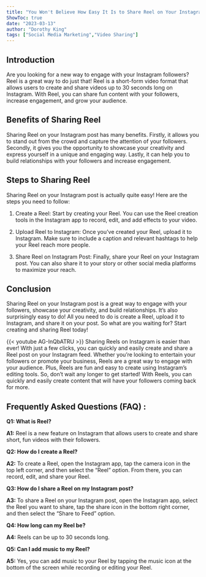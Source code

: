 ```yaml
---
title: "You Won't Believe How Easy It Is to Share Reel on Your Instagram Post!"
ShowToc: true 
date: "2023-03-13"
author: "Dorothy King" 
tags: ["Social Media Marketing","Video Sharing"]
---
```

## Introduction

Are you looking for a new way to engage with your Instagram followers? Reel is a great way to do just that! Reel is a short-form video format that allows users to create and share videos up to 30 seconds long on Instagram. With Reel, you can share fun content with your followers, increase engagement, and grow your audience. 

## Benefits of Sharing Reel

Sharing Reel on your Instagram post has many benefits. Firstly, it allows you to stand out from the crowd and capture the attention of your followers. Secondly, it gives you the opportunity to showcase your creativity and express yourself in a unique and engaging way. Lastly, it can help you to build relationships with your followers and increase engagement.

## Steps to Sharing Reel

Sharing Reel on your Instagram post is actually quite easy! Here are the steps you need to follow: 

1. Create a Reel: Start by creating your Reel. You can use the Reel creation tools in the Instagram app to record, edit, and add effects to your video. 

2. Upload Reel to Instagram: Once you’ve created your Reel, upload it to Instagram. Make sure to include a caption and relevant hashtags to help your Reel reach more people. 

3. Share Reel on Instagram Post: Finally, share your Reel on your Instagram post. You can also share it to your story or other social media platforms to maximize your reach. 

## Conclusion

Sharing Reel on your Instagram post is a great way to engage with your followers, showcase your creativity, and build relationships. It’s also surprisingly easy to do! All you need to do is create a Reel, upload it to Instagram, and share it on your post. So what are you waiting for? Start creating and sharing Reel today!

{{< youtube AG-InQbATRU >}} 
Sharing Reels on Instagram is easier than ever! With just a few clicks, you can quickly and easily create and share a Reel post on your Instagram feed. Whether you’re looking to entertain your followers or promote your business, Reels are a great way to engage with your audience. Plus, Reels are fun and easy to create using Instagram’s editing tools. So, don’t wait any longer to get started! With Reels, you can quickly and easily create content that will have your followers coming back for more.

## Frequently Asked Questions (FAQ) :
**Q1: What is Reel?**

**A1:** Reel is a new feature on Instagram that allows users to create and share short, fun videos with their followers.

**Q2: How do I create a Reel?**

**A2:** To create a Reel, open the Instagram app, tap the camera icon in the top left corner, and then select the “Reel” option. From there, you can record, edit, and share your Reel.

**Q3: How do I share a Reel on my Instagram post?**

**A3:** To share a Reel on your Instagram post, open the Instagram app, select the Reel you want to share, tap the share icon in the bottom right corner, and then select the “Share to Feed” option.

**Q4: How long can my Reel be?**

**A4:** Reels can be up to 30 seconds long.

**Q5: Can I add music to my Reel?**

**A5:** Yes, you can add music to your Reel by tapping the music icon at the bottom of the screen while recording or editing your Reel.


